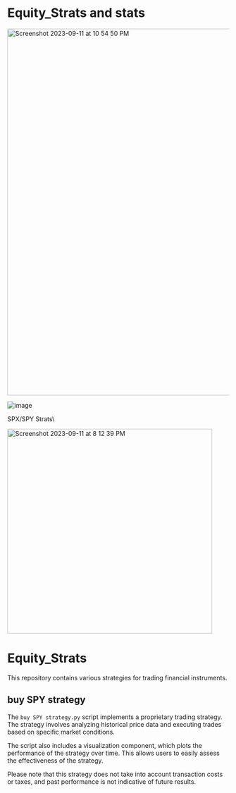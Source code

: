# Equity_Strats and stats
<img width="833" alt="Screenshot 2023-09-11 at 10 54 50 PM" src="https://github.com/jimmmmmmmmmmmy/Equity_Strats/assets/143036559/cb6c64df-32b5-4b74-bb75-6cac435be97d">

![image](https://github.com/jimmmmmmmmmmmy/Equity_Strats/assets/143036559/fb8160c1-cd64-4670-9287-9129f614238d)


SPX/SPY Strats\

<img width="465" alt="Screenshot 2023-09-11 at 8 12 39 PM" src="https://github.com/jimmmmmmmmmmmy/Equity_Strats/assets/143036559/0f85389c-9e05-45ef-9303-a857c895be5b">

# Equity_Strats

This repository contains various strategies for trading financial instruments.

## buy SPY strategy

The `buy SPY strategy.py` script implements a proprietary trading strategy. The strategy involves analyzing historical price data and executing trades based on specific market conditions.

The script also includes a visualization component, which plots the performance of the strategy over time. This allows users to easily assess the effectiveness of the strategy.

Please note that this strategy does not take into account transaction costs or taxes, and past performance is not indicative of future results.
